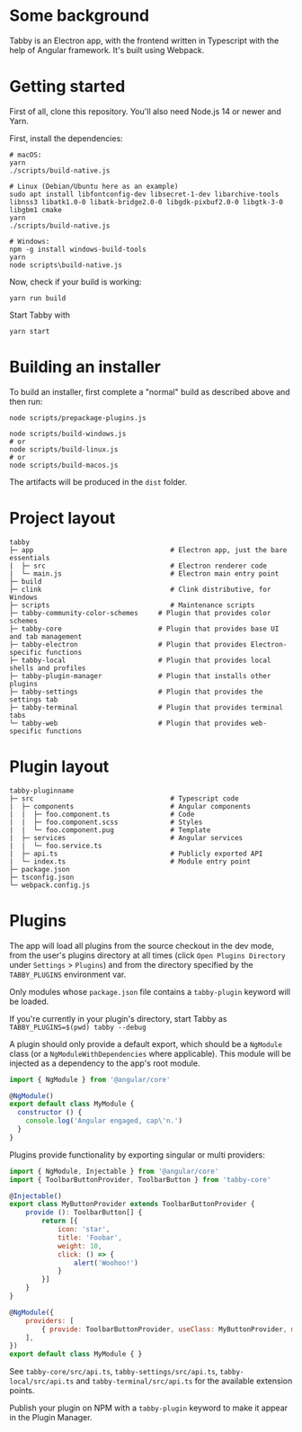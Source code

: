 # Some background

Tabby is an Electron app, with the frontend written in Typescript with the help of Angular framework. It's built using Webpack.

# Getting started

First of all, clone this repository. You'll also need Node.js 14 or newer and Yarn.

First, install the dependencies:

```
# macOS:
yarn
./scripts/build-native.js
```

```
# Linux (Debian/Ubuntu here as an example)
sudo apt install libfontconfig-dev libsecret-1-dev libarchive-tools libnss3 libatk1.0-0 libatk-bridge2.0-0 libgdk-pixbuf2.0-0 libgtk-3-0 libgbm1 cmake
yarn
./scripts/build-native.js
```

```
# Windows:
npm -g install windows-build-tools
yarn
node scripts\build-native.js
```

Now, check if your build is working:

```
yarn run build
```

Start Tabby with

```
yarn start
```

# Building an installer

To build an installer, first complete a "normal" build as described above and then run:

```
node scripts/prepackage-plugins.js

node scripts/build-windows.js
# or
node scripts/build-linux.js
# or
node scripts/build-macos.js
```

The artifacts will be produced in the `dist` folder.

# Project layout
```
tabby
├─ app                                  # Electron app, just the bare essentials
|  ├─ src                               # Electron renderer code
|  └─ main.js                           # Electron main entry point
├─ build
├─ clink                                # Clink distributive, for Windows
├─ scripts                              # Maintenance scripts
├─ tabby-community-color-schemes     # Plugin that provides color schemes
├─ tabby-core                        # Plugin that provides base UI and tab management
├─ tabby-electron                    # Plugin that provides Electron-specific functions
├─ tabby-local                       # Plugin that provides local shells and profiles
├─ tabby-plugin-manager              # Plugin that installs other plugins
├─ tabby-settings                    # Plugin that provides the settings tab
├─ tabby-terminal                    # Plugin that provides terminal tabs
└─ tabby-web                         # Plugin that provides web-specific functions
```

# Plugin layout
```
tabby-pluginname
├─ src                                  # Typescript code
|  ├─ components                        # Angular components
|  |  ├─ foo.component.ts               # Code
|  |  ├─ foo.component.scss             # Styles
|  |  └─ foo.component.pug              # Template
|  ├─ services                          # Angular services
|  |  └─ foo.service.ts
|  ├─ api.ts                            # Publicly exported API
|  └─ index.ts                          # Module entry point
├─ package.json
├─ tsconfig.json
└─ webpack.config.js
```

# Plugins

The app will load all plugins from the source checkout in the dev mode, from the user's plugins directory at all times (click `Open Plugins Directory` under `Settings` > `Plugins`) and from the directory specified by the `TABBY_PLUGINS` environment var.

Only modules whose `package.json` file contains a `tabby-plugin` keyword will be loaded.

If you're currently in your plugin's directory, start Tabby as `TABBY_PLUGINS=$(pwd) tabby --debug`

A plugin should only provide a default export, which should be a `NgModule` class (or a `NgModuleWithDependencies` where applicable). This module will be injected as a dependency to the app's root module.

```javascript
import { NgModule } from '@angular/core'

@NgModule()
export default class MyModule {
  constructor () {
    console.log('Angular engaged, cap\'n.')
  }
}
```

Plugins provide functionality by exporting singular or multi providers:


```javascript
import { NgModule, Injectable } from '@angular/core'
import { ToolbarButtonProvider, ToolbarButton } from 'tabby-core'

@Injectable()
export class MyButtonProvider extends ToolbarButtonProvider {
    provide (): ToolbarButton[] {
        return [{
            icon: 'star',
            title: 'Foobar',
            weight: 10,
            click: () => {
                alert('Woohoo!')
            }
        }]
    }
}

@NgModule({
    providers: [
        { provide: ToolbarButtonProvider, useClass: MyButtonProvider, multi: true },
    ],
})
export default class MyModule { }
```


See `tabby-core/src/api.ts`, `tabby-settings/src/api.ts`, `tabby-local/src/api.ts` and `tabby-terminal/src/api.ts` for the available extension points.

Publish your plugin on NPM with a `tabby-plugin` keyword to make it appear in the Plugin Manager.
